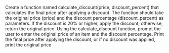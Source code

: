 Create a function named calculate_discount(price, discount_percent) that calculates the final price after applying a discount. 
The function should take the original price (price) and the discount percentage (discount_percent) as parameters.
If the discount is 20% or higher, apply the discount; otherwise, return the original price.
Using the calculate_discount function, prompt the user to enter the original price of an item and the discount percentage.
Print the final price after applying the discount, or if no discount was applied, print the original price
